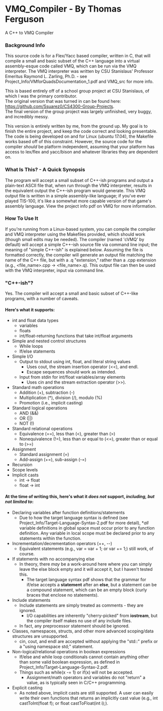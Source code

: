 # VMQ_Compiler - By Thomas Ferguson
A C++ to VMQ Compiler

### Background Info
This source code is for a Flex/Yacc based compiler, written in C, that will compile a small and basic subset of the C++ language into a virtual assembly-esque code called VMQ, which can be run via the VMQ interpreter.  The VMQ interpreter was written by CSU Stanislaus' Professor Emeritus Raymond L. Zarling, Ph.D. - see Project_Info/VMforQuadsDocumentation_1.pdf and VMQ_src for more info.

This is based entirely off of a school group project at CSU Stanislaus, of which I was the primary contributor.  
The original version that was turned in can be found here: https://github.com/Ssuarez0/CS4300-Group-Projects.  
The final version of the group project was largely unfinished, very buggy, and incredibly messy.

This version is entirely written by me, from the ground up.  My goal is to finish the entire project, and keep the code correct and looking presentable.  
The code is being developed on and for Linux (ubuntu 17.04), the Makefile works based off of this constraint.  However, the source code for the compiler *should* be platform independent, assuming that your platform has access to lex/flex and yacc/bison and whatever libraries they are dependent on.

### What Is This? - A Quick Synopsis
The program will accept a small subset of C++-ish programs and output a plain-text ASCII file that, when run through the VMQ interpreter, results in the equivalent output the C++-ish program would generate.  This VMQ output file is written in a simple assembly-like language; if you've ever played TIS-100, it's like a somewhat more capable version of that game's assembly language.  View the project info pdf on VMQ for more information.

### How To Use It
If you're running from a Linux-based system, you can compile the compiler and VMQ interpreter using the Makefiles provided, which should work (though small edits may be needed).  The compiler (named 'cVMQ' by default) will accept a simple C++-ish source file via command line input; the meaning of "simple C++-ish" is explained below.  Assuming the file is formatted correctly, the compiler will generate an output file matching the name of the C++ file, but with a .q "extension," rather than a .cpp extension (e.g., <file_name>.cpp -> <file_name>.q).  This output file can then be used with the VMQ interpreter, input via command line.

### "C++-ish"?
Yes.  The compiler will accept a small and basic subset of C++-like programs, with a number of caveats.

#### Here's what it supports:
+ int and float data types
  + variables
  + floats
  + int/float-returning functions that take int/float arguments
+ Simple and nested control structures
  + While loops
  + If/else statements
+ Simple I/O
  + Output to stdout using int, float, and literal string values
    + Uses cout, the stream insertion operator (<<), and endl.
    + Escape sequences should work as intended.
  + Input from stdin for int/float variables/array elements
    + Uses cin and the stream extraction operator (>>).
+ Standard math operations
  + Addition (+), subtraction (-)
  + Multiplication (*), division (/), modulo (%)
  + Promotion (i.e., implicit casting)
+ Standard logical operations
  + AND (&&)
  + OR (||)
  + NOT (!)
+ Standard relational operations
  + Equivalence (==), less than (<), greater than (>)
  + Nonequivalence (!=), less than or equal to (<=), greater than or equal to (>=)
+ Assignment
  + Standard assignment (=)
  + Add-assign (+=), sub-assign (-=)
+ Recursion
+ Scope levels
+ Implicit casts
  + int -> float
  + float -> int

#### At the time of writing this, here's what it *does not* support, *including, but not limited to*:
- Declaring variables after function definitions/statements
  - Due to how the target language syntax is defined (see Project_Info/Target-Language-Syntax-2.pdf for more detail), **all* variable definitions in global space must occur prior to any function definition.  Any variable in local scope must be declared prior to any statements within the function.
- Incrementation/decrementation operators (++, --)
  - Equivalent statements (e.g., var = var + 1; or var += 1;) still work, of course.
- If statements with no accompanying else
  - In theory, there *may* be a work-around here where you can simply leave the else block empty and it will accept it, but I haven't tested this.
    - The target language syntax pdf shows that the grammar for if/else accepts a **statement** after an **else**, but a statement can be a compound statement, which can be an empty block (curly braces that enclose no statements).
- Include statements
  - Include statements are simply treated as comments - they are ignored.
    - I/O capabilities are inherently "cherry-picked" from **iostream**, but the compiler itself makes no use of any include files.
  - In fact, any preprocessor statement should be ignored.
- Classes, namespaces, structs, and other more advanced scoping/data structures are unsupported.
  - cin, cout, and endl are accepted without applying the "std::" prefix or a "using namespace std;" statement.
- Non-logical/relational operations in boolean expressions
  - If/else and while loop conditionals cannot contain anything other than some valid boolean expression, as defined in Project_Info/Target-Language-Syntax-2.pdf.
  - Things such as while(x -= 1) or if(x) will not be accepted.
    - Assignment/math operators and variables do not "return" a value, as is typically seen in C/C++ programming.
- Explicit casting
  - As noted above, implicit casts are still supported. A user can easily write their own functions that returns an implicitly cast value (e.g., int castToInt(float f); or float castToFloat(int i);).
